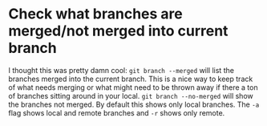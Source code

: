 # Check what branches are merged/not merged into current branch

I thought this was pretty damn cool: `git branch --merged` will list the branches merged into the current branch. This is a nice way to keep track of what needs merging or what might need to be thrown away if there a ton of branches sitting around in your local. `git branch --no-merged` will show the branches not merged. By default this shows only local branches. The `-a` flag shows local and remote branches and `-r` shows only remote. 
